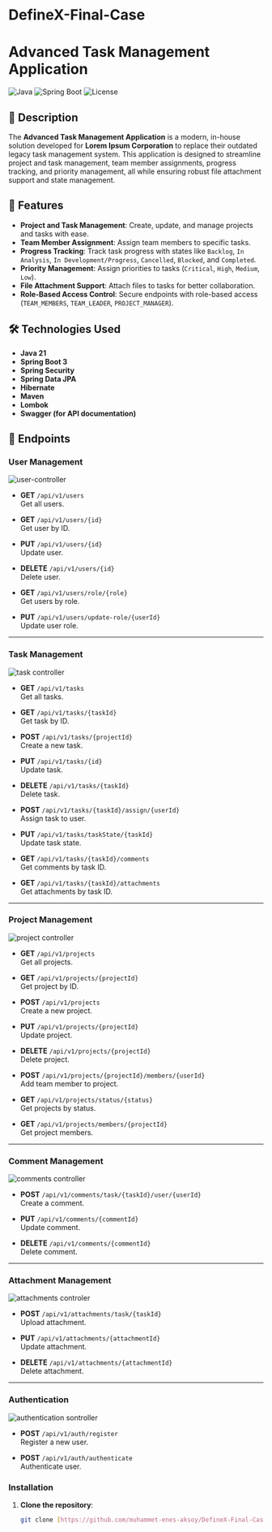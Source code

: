 # DefineX-Final-Case
# Advanced Task Management Application

![Java](https://img.shields.io/badge/Java-21-blue)
![Spring Boot](https://img.shields.io/badge/Spring%20Boot-3.0-green)
![License](https://img.shields.io/badge/License-MIT-yellow)

## 📝 Description

The **Advanced Task Management Application** is a modern, in-house solution developed for **Lorem Ipsum Corporation** to replace their outdated legacy task management system. This application is designed to streamline project and task management, team member assignments, progress tracking, and priority management, all while ensuring robust file attachment support and state management.

## 🚀 Features

- **Project and Task Management**: Create, update, and manage projects and tasks with ease.
- **Team Member Assignment**: Assign team members to specific tasks.
- **Progress Tracking**: Track task progress with states like `Backlog`, `In Analysis`, `In Development/Progress`, `Cancelled`, `Blocked`, and `Completed`.
- **Priority Management**: Assign priorities to tasks (`Critical`, `High`, `Medium`, `Low`).
- **File Attachment Support**: Attach files to tasks for better collaboration.
- **Role-Based Access Control**: Secure endpoints with role-based access (`TEAM_MEMBERS`, `TEAM_LEADER`, `PROJECT_MANAGER`).

## 🛠️ Technologies Used

- **Java 21**
- **Spring Boot 3**
- **Spring Security**
- **Spring Data JPA**
- **Hibernate**
- **Maven**
- **Lombok**
- **Swagger (for API documentation)**

## 📄 Endpoints

### User Management
![user-controller](https://github.com/user-attachments/assets/6a963cd5-faf0-4155-9e01-383fcd463206)

- **GET** `/api/v1/users`  
  Get all users.

- **GET** `/api/v1/users/{id}`  
  Get user by ID.

- **PUT** `/api/v1/users/{id}`  
  Update user.

- **DELETE** `/api/v1/users/{id}`  
  Delete user.

- **GET** `/api/v1/users/role/{role}`  
  Get users by role.

- **PUT** `/api/v1/users/update-role/{userId}`  
  Update user role.

---

### Task Management
![task controller](https://github.com/user-attachments/assets/5759257b-e9ad-4cf8-8a53-247580e93e67)

- **GET** `/api/v1/tasks`  
  Get all tasks.

- **GET** `/api/v1/tasks/{taskId}`  
  Get task by ID.

- **POST** `/api/v1/tasks/{projectId}`  
  Create a new task.

- **PUT** `/api/v1/tasks/{id}`  
  Update task.

- **DELETE** `/api/v1/tasks/{taskId}`  
  Delete task.

- **POST** `/api/v1/tasks/{taskId}/assign/{userId}`  
  Assign task to user.

- **PUT** `/api/v1/tasks/taskState/{taskId}`  
  Update task state.

- **GET** `/api/v1/tasks/{taskId}/comments`  
  Get comments by task ID.

- **GET** `/api/v1/tasks/{taskId}/attachments`  
  Get attachments by task ID.

---

### Project Management
![project controller](https://github.com/user-attachments/assets/dbaaef17-8937-4829-b7c9-0c6b21e5963a)

- **GET** `/api/v1/projects`  
  Get all projects.

- **GET** `/api/v1/projects/{projectId}`  
  Get project by ID.

- **POST** `/api/v1/projects`  
  Create a new project.

- **PUT** `/api/v1/projects/{projectId}`  
  Update project.

- **DELETE** `/api/v1/projects/{projectId}`  
  Delete project.

- **POST** `/api/v1/projects/{projectId}/members/{userId}`  
  Add team member to project.

- **GET** `/api/v1/projects/status/{status}`  
  Get projects by status.

- **GET** `/api/v1/projects/members/{projectId}`  
  Get project members.

---

### Comment Management
![comments controller](https://github.com/user-attachments/assets/8875ed01-8d0c-4dd9-8988-4255599c7882)

- **POST** `/api/v1/comments/task/{taskId}/user/{userId}`  
  Create a comment.

- **PUT** `/api/v1/comments/{commentId}`  
  Update comment.

- **DELETE** `/api/v1/comments/{commentId}`  
  Delete comment.

---

### Attachment Management
![attachments controler](https://github.com/user-attachments/assets/db709bbf-c8cd-48fa-864a-b2b39a55b341)

- **POST** `/api/v1/attachments/task/{taskId}`  
  Upload attachment.

- **PUT** `/api/v1/attachments/{attachmentId}`  
  Update attachment.

- **DELETE** `/api/v1/attachments/{attachmentId}`  
  Delete attachment.

---

### Authentication
![authentication sontroller](https://github.com/user-attachments/assets/7afcd440-fa4e-4e1e-b311-875bd61d78bd)

- **POST** `/api/v1/auth/register`  
  Register a new user.

- **POST** `/api/v1/auth/authenticate`  
  Authenticate user.

### Installation

1. **Clone the repository**:
   ```bash
   git clone [https://github.com/muhammet-enes-aksoy/DefineX-Final-Case]

